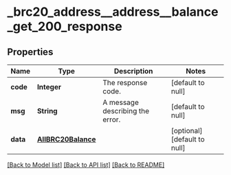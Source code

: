 # _brc20_address__address__balance_get_200_response
## Properties

| Name | Type | Description | Notes |
|------------ | ------------- | ------------- | -------------|
| **code** | **Integer** | The response code. | [default to null] |
| **msg** | **String** | A message describing the error. | [default to null] |
| **data** | [**AllBRC20Balance**](.md) |  | [optional] [default to null] |

[[Back to Model list]](../README.md#documentation-for-models) [[Back to API list]](../README.md#documentation-for-api-endpoints) [[Back to README]](../README.md)

